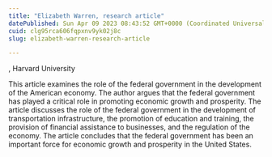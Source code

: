 ```yaml
---
title: "Elizabeth Warren, research article"
datePublished: Sun Apr 09 2023 08:43:52 GMT+0000 (Coordinated Universal Time)
cuid: clg95rca606fqpxnv9yk02j8c
slug: elizabeth-warren-research-article

---
```


, Harvard University

This article examines the role of the federal government in the development of the American economy. The author argues that the federal government has played a critical role in promoting economic growth and prosperity. The article discusses the role of the federal government in the development of transportation infrastructure, the promotion of education and training, the provision of financial assistance to businesses, and the regulation of the economy. The article concludes that the federal government has been an important force for economic growth and prosperity in the United States.